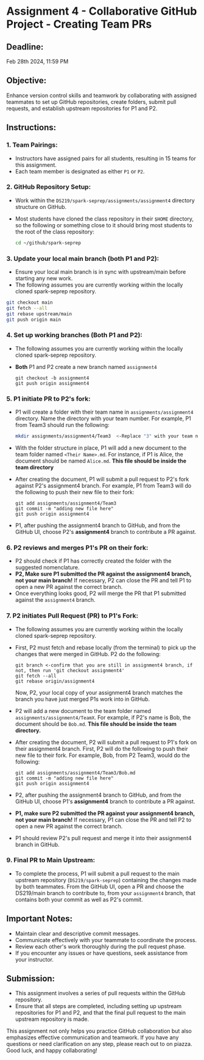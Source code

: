 # Assignment 4 - Collaborative GitHub Project - Creating Team PRs

## Deadline:

Feb 28th 2024, 11:59 PM

## Objective:

Enhance version control skills and teamwork by collaborating with assigned teammates to set up GitHub repositories, create folders, submit pull requests, and establish upstream repositories for P1 and P2.

## Instructions:

### 1. Team Pairings:

- Instructors have assigned pairs for all students, resulting in 15 teams for this assignment.
- Each team member is designated as either `P1` or `P2`.

### 2. GitHub Repository Setup:

- Work within the `DS219/spark-seprep/assignments/assignment4` directory structure on GitHub.
- Most students have cloned the class repository in their `$HOME` directory, so the following or something close to it should
  bring most students to the root of the class repository:

  ```bash
  cd ~/github/spark-seprep
  ```

### 3. Update your local main branch (both P1 and P2):

- Ensure your local main branch is in sync with upstream/main before starting any new work.
- The following assumes you are currently working within the locally cloned spark-seprep repository.
  
```bash
git checkout main
git fetch --all
git rebase upstream/main
git push origin main
```

### 4. Set up working branches (Both P1 and P2):

- The following assumes you are currently working within the locally cloned spark-seprep repository.
- **Both** P1 and P2 create a new branch named `assignment4`

  ```
  git checkout -b assignment4
  git push origin assignment4
  ```

### 5. P1 initiate PR to P2's fork:

- P1 will create a folder with their team name in `assignments/assignment4` directory. Name the directory with your team number.
  For example, P1 from Team3 should run the following:
  
  ```bash
  mkdir assignments/assignment4/Team3  <-Replace "3" with your team number!
  ```
  
- With the folder structure in place, P1 will add a new document to the team folder named `<Their Name>.md`.
  For instance, if P1 is Alice, the document should be named `Alice.md`. **This file should be inside the team directory**
- After creating the document, P1 will submit a pull request to P2's fork against P2's assignment4 branch.
  For example, P1 from Team3 will do the following to push their new file to their fork:
  
  ```
  git add assignments/assignment4/Team3
  git commit -m "adding new file here"
  git push origin assignment4
  ```
-  P1, after pushing the assignment4 branch to GitHub, and from the GitHub UI, choose P2's **assignment4** branch to contribute a PR against.
  
### 6. P2 reviews and merges P1's PR on their fork:

- P2 should check if P1 has correctly created the folder with the suggested nomenclature.
- **P2, Make sure P1 submitted the PR against the assignment4 branch, not your main branch!** If necessary, P2 can close the PR and tell P1 to
  open a new PR against the correct branch.
- Once everything looks good, P2 will merge the PR that P1 submitted against the `assignment4` branch.

### 7. P2 initiates Pull Request (PR) to P1's Fork:

- The following assumes you are currently working within the locally cloned spark-seprep repository.
- First, P2 must fetch and rebase locally (from the terminal) to pick up the changes that were merged in GitHub.
  P2 do the following:
  
  ```
  git branch <-confirm that you are still in assignment4 branch, if not, then run 'git checkout assignment4'
  git fetch --all
  git rebase origin/assignment4
  ```
  
  Now, P2, your local copy of your assignment4 branch matches the branch you have just merged P1s work into in GitHub.

- P2 will add a new document to the team folder named `assignments/assignment4/TeamX`. For example, if P2's name is Bob, the document should be `Bob.md`.
  **This file should be inside the team directory.**
- After creating the document, P2 will submit a pull request to P1's fork on their assignment4 branch.
  First, P2 will do the following to push their new file to their fork.
  For example, Bob, from P2 Team3, would do the following:
  
  ```
  git add assignments/assignment4/Team3/Bob.md
  git commit -m "adding new file here"
  git push origin assignment4
  ```
  
-  P2, after pushing the assignment4 branch to GitHub, and from the GitHub UI, choose P1's **assignment4** branch to contribute a PR against.
- **P1, make sure P2 submitted the PR against your assignment4 branch, not your main branch!** If necessary, P1 can close the PR and tell P2 to
  open a new PR against the correct branch.
-  P1 should review P2's pull request and merge it into their assignment4 branch in GitHub.

### 9. Final PR to Main Upstream:

- To complete the process, P1 will submit a pull request to the main upstream repository (`DS219/spark-seprep`) containing the changes 
  made by both teammates. From the GitHub UI, open a PR and choose the DS219/main branch to contribute to, from your `assignment4` branch, that contains both
  your commit as well as P2's commit.

## Important Notes:

- Maintain clear and descriptive commit messages.
- Communicate effectively with your teammate to coordinate the process.
- Review each other's work thoroughly during the pull request phase.
- If you encounter any issues or have questions, seek assistance from your instructor.

## Submission:

- This assignment involves a series of pull requests within the GitHub repository.
- Ensure that all steps are completed, including setting up upstream repositories for P1 and P2, and that the final pull request to the main upstream repository is made.

This assignment not only helps you practice GitHub collaboration but also emphasizes effective communication and teamwork. If you have any questions or need clarification on any step, please reach out to on piazza. Good luck, and happy collaborating!
